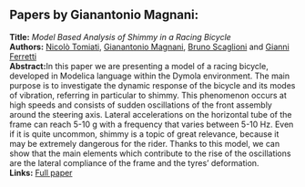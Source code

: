 <h2>Papers by Gianantonio Magnani:</h2>
<p>
<b>Title:</b> <i> Model Based Analysis of Shimmy in a Racing Bicycle </i> <br />
<b>Authors:</b> <a href="../authors/author_279.html">Nicolò Tomiati</a>, <a href="../authors/author_165.html">Gianantonio Magnani</a>, <a href="../authors/author_237.html">Bruno Scaglioni</a> and <a href="../authors/author_70.html">Gianni Ferretti</a><br />
<b>Abstract:</b>In this paper we are presenting a model of a racing bicycle, developed in Modelica language within the Dymola environment. The main purpose is to investigate the dynamic response of the bicycle and its modes of vibration, referring in particular to shimmy. This phenomenon occurs at high speeds and consists of sudden oscillations of the front assembly around the steering axis. Lateral accelerations on the horizontal tube of the frame can reach 5-10 g with a frequency that varies between 5-10 Hz. Even if it is quite uncommon, shimmy is a topic of great relevance, because it may be extremely dangerous for the rider. Thanks to this model, we can show that the main elements which contribute to the rise of the oscillations are the lateral compliance of the frame and the tyres’ deformation.<br />
<b>Links:</b> <a href="../submissions/ecp17132441_TomiatiMagnaniScaglioniFerretti.pdf">Full paper</a></p>